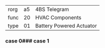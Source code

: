 
|    |   |   |
| -- | - | - |
| rorg | a5 | 4BS Telegram |
| func | 20 | HVAC Components |
| type | 01 | Battery Powered Actuator |

### case 0### case 1
  